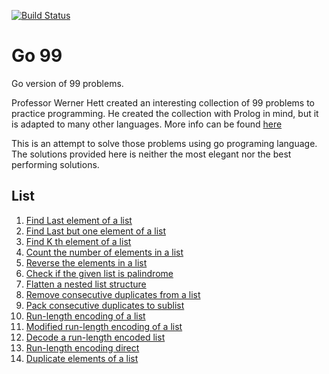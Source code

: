[![Build Status](https://travis-ci.org/thomasabraham/go99.svg?branch=master)](https://travis-ci.org/thomasabraham/go99)

# Go 99
Go version of 99 problems.

Professor Werner Hett created an interesting collection of 99 problems to practice programming. He created the collection with Prolog in mind, but it is adapted to many other languages. More info can be found [here](https://sites.google.com/site/prologsite/prolog-problems)

This is an attempt to solve those problems using go programing language.
The solutions provided here is neither the most elegant nor the best performing solutions. 

## List

1. [Find Last element of a list](list/p01.go)
2. [Find Last but one element of a list](list/p02.go)
3. [Find K th element of a list](list/p03.go)
4. [Count the number of elements in a list](list/p04.go)
5. [Reverse the elements in a list](list/p05.go)
6. [Check if the given list is palindrome](list/p06.go)
7. [Flatten a nested list structure](list/p07.go)
8. [Remove consecutive duplicates from a list](list/p08.go)
9. [Pack consecutive duplicates to sublist](list/p09.go)
10. [Run-length encoding of a list](list/p10.go)
11. [Modified run-length encoding of a list](list/p11.go)
12. [Decode a run-length encoded list](list/p12.go)
13. [Run-length encoding direct](list/p13.go)
14. [Duplicate elements of a list](list/p14.go)


